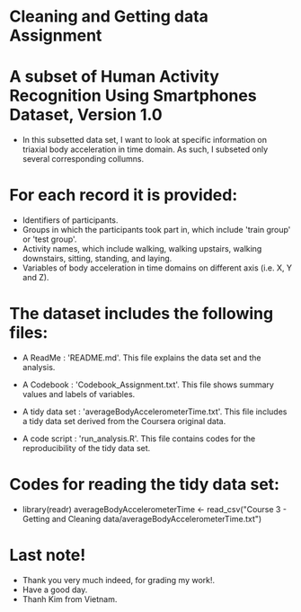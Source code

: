 # Cleaning and Getting data Assignment

A subset of Human Activity Recognition Using Smartphones Dataset, Version 1.0
==================================================================

- In this subsetted data set, I want to look at specific information on triaxial body acceleration in time domain. As such, I subseted only several corresponding collumns. 

For each record it is provided:
===============================

- Identifiers of participants.
- Groups in which the participants took part in, which include 'train group' or 'test group'.
- Activity names, which include walking, walking upstairs, walking downstairs, sitting, standing, and laying.
- Variables of body acceleration in time domains on different axis (i.e. X, Y and Z).

The dataset includes the following files:
=========================================

- A ReadMe          : 'README.md'.
  This file explains the data set and the analysis.

- A Codebook        : 'Codebook_Assignment.txt'.
  This file shows summary values and labels of variables.
  
- A tidy data set   : 'averageBodyAccelerometerTime.txt'.
  This file includes a tidy data set derived from the Coursera original data.
  
- A code script     : 'run_analysis.R'.
  This file contains codes for the reproducibility of the tidy data set.

Codes for reading the tidy data set: 
===================================
- library(readr)
averageBodyAccelerometerTime <- read_csv("Course 3 - Getting and Cleaning data/averageBodyAccelerometerTime.txt")

Last note!
==========
- Thank you very much indeed, for grading my work!.
- Have a good day.
- Thanh Kim from Vietnam.
